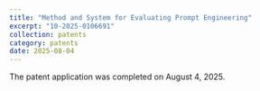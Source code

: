 ```yaml
---
title: "Method and System for Evaluating Prompt Engineering"
excerpt: "10-2025-0106691"
collection: patents
category: patents
date: 2025-08-04
---
```


The patent application was completed on August 4, 2025.
